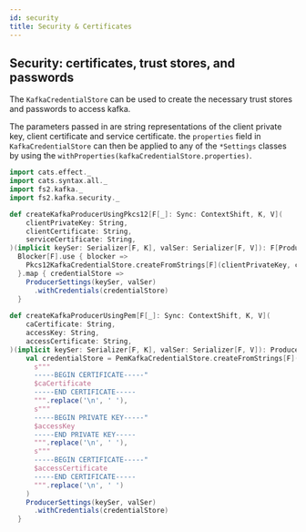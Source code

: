 ```yaml
---
id: security
title: Security & Certificates
---
```


## Security: certificates, trust stores, and passwords 

The `KafkaCredentialStore` can be used to create the necessary trust stores and passwords to access kafka.

The parameters passed in are string representations of the client private key, client certificate
and service certificate. the `properties` field in `KafkaCredentialStore` can then be applied to
any of the `*Settings` classes by using the `withProperties(kafkaCredentialStore.properties)`.

```scala mdoc
import cats.effect._
import cats.syntax.all._
import fs2.kafka._
import fs2.kafka.security._

def createKafkaProducerUsingPkcs12[F[_]: Sync: ContextShift, K, V](
    clientPrivateKey: String,
    clientCertificate: String,
    serviceCertificate: String,
)(implicit keySer: Serializer[F, K], valSer: Serializer[F, V]): F[ProducerSettings[F, K, V]] =
  Blocker[F].use { blocker =>
    Pkcs12KafkaCredentialStore.createFromStrings[F](clientPrivateKey, clientCertificate, serviceCertificate, blocker)
  }.map { credentialStore =>
    ProducerSettings(keySer, valSer)
      .withCredentials(credentialStore)
  }
  
def createKafkaProducerUsingPem[F[_]: Sync: ContextShift, K, V](
    caCertificate: String,
    accessKey: String,
    accessCertificate: String,
)(implicit keySer: Serializer[F, K], valSer: Serializer[F, V]): ProducerSettings[F, K, V] = {
    val credentialStore = PemKafkaCredentialStore.createFromStrings[F](
      s"""
      -----BEGIN CERTIFICATE-----"
      $caCertificate
      -----END CERTIFICATE-----
      """.replace('\n', ' '),
      s"""
      -----BEGIN PRIVATE KEY-----"
      $accessKey
      -----END PRIVATE KEY-----
      """.replace('\n', ' '),
      s"""
      -----BEGIN CERTIFICATE-----"
      $accessCertificate
      -----END CERTIFICATE-----
      """.replace('\n', ' ')
    )
    ProducerSettings(keySer, valSer)
      .withCredentials(credentialStore)
  }
```
